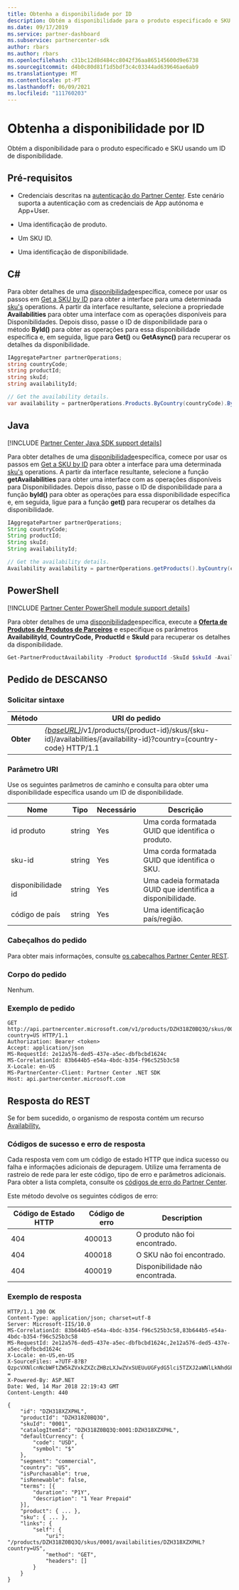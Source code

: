 ```yaml
---
title: Obtenha a disponibilidade por ID
description: Obtém a disponibilidade para o produto especificado e SKU usando um ID de disponibilidade.
ms.date: 09/17/2019
ms.service: partner-dashboard
ms.subservice: partnercenter-sdk
author: rbars
ms.author: rbars
ms.openlocfilehash: c31bc12d8d484cc8042f36aa865145600d9e6738
ms.sourcegitcommit: d4b0c80d81f1d5bdf3c4c03344ad639646ae6ab9
ms.translationtype: MT
ms.contentlocale: pt-PT
ms.lasthandoff: 06/09/2021
ms.locfileid: "111760203"
---
```

# <a name="get-the-availability-by-id"></a>Obtenha a disponibilidade por ID

Obtém a disponibilidade para o produto especificado e SKU usando um ID de disponibilidade.

## <a name="prerequisites"></a>Pré-requisitos

- Credenciais descritas na [autenticação do Partner Center](partner-center-authentication.md). Este cenário suporta a autenticação com as credenciais de App autónoma e App+User.

- Uma identificação de produto.

- Um SKU ID.

- Uma identificação de disponibilidade.

## <a name="c"></a>C\#

Para obter detalhes de uma [disponibilidade](product-resources.md#availability)específica, comece por usar os passos em [Get a SKU by ID](get-a-sku-by-id.md) para obter a interface para uma determinada [sku's](product-resources.md#sku) operations. A partir da interface resultante, selecione a propriedade **Availabilities** para obter uma interface com as operações disponíveis para Disponibilidades. Depois disso, passe o ID de disponibilidade para o método **ById()** para obter as operações para essa disponibilidade específica e, em seguida, ligue para **Get()** ou **GetAsync()** para recuperar os detalhes da disponibilidade.

```csharp
IAggregatePartner partnerOperations;
string countryCode;
string productId;
string skuId;
string availabilityId;

// Get the availability details.
var availability = partnerOperations.Products.ByCountry(countryCode).ById(productId).Skus.ById(skuId).Availabilities.ById(availabilityId).Get();
```

## <a name="java"></a>Java

[!INCLUDE [Partner Center Java SDK support details](../includes/java-sdk-support.md)]

Para obter detalhes de uma [disponibilidade](product-resources.md#availability)específica, comece por usar os passos em [Get a SKU by ID](get-a-sku-by-id.md) para obter a interface para uma determinada [sku's](product-resources.md#sku) operations. A partir da interface resultante, selecione a função **getAvailabilities** para obter uma interface com as operações disponíveis para Disponibilidades. Depois disso, passe o ID de disponibilidade para a função **byId()** para obter as operações para essa disponibilidade específica e, em seguida, ligue para a função **get()** para recuperar os detalhes da disponibilidade.

```java
IAggregatePartner partnerOperations;
String countryCode;
String productId;
String skuId;
String availabilityId;

// Get the availability details.
Availability availability = partnerOperations.getProducts().byCountry(countryCode).byId(productId).getSkus().byId(skuId).getAvailabilities().byId(availabilityId).get();
```

## <a name="powershell"></a>PowerShell

[!INCLUDE [Partner Center PowerShell module support details](../includes/powershell-module-support.md)]

Para obter detalhes de uma [disponibilidade](product-resources.md#availability)específica, execute a [**Oferta de Produtos de Produtos de Parceiros**](https://github.com/Microsoft/Partner-Center-PowerShell/blob/master/docs/help/Get-PartnerProductAvailability.md) e especifique os parâmetros **AvailabilityId**, **CountryCode,** **ProductId** e **SkuId** para recuperar os detalhes da disponibilidade.

```powershell
Get-PartnerProductAvailability -Product $productId -SkuId $skuId -AvailabilityId $availabilityId
```

## <a name="rest-request"></a>Pedido de DESCANSO

### <a name="request-syntax"></a>Solicitar sintaxe

| Método  | URI do pedido |
|---------|------------------------------------------------------------------------------------------------------------------------------------------------------------|
| **Obter** | [*{baseURL}*](partner-center-rest-urls.md)/v1/products/{product-id}/skus/{sku-id}/availabilities/{availability-id}?country={country-code} HTTP/1.1         |

### <a name="uri-parameter"></a>Parâmetro URI

Use os seguintes parâmetros de caminho e consulta para obter uma disponibilidade específica usando um ID de disponibilidade.

| Nome                   | Tipo     | Necessário | Descrição                                                     |
|------------------------|----------|----------|-----------------------------------------------------------------|
| id produto             | string   | Yes      | Uma corda formatada GUID que identifica o produto.            |
| sku-id                 | string   | Yes      | Uma corda formatada GUID que identifica o SKU.                |
| disponibilidade id        | string   | Yes      | Uma cadeia formatada GUID que identifica a disponibilidade.       |
| código de país           | string   | Yes      | Uma identificação país/região.                                            |

### <a name="request-headers"></a>Cabeçalhos do pedido

Para obter mais informações, consulte [os cabeçalhos Partner Center REST](headers.md).

### <a name="request-body"></a>Corpo do pedido

Nenhum.

### <a name="request-example"></a>Exemplo de pedido

```http
GET http://api.partnercenter.microsoft.com/v1/products/DZH318Z0BQ3Q/skus/0001/availabilities/DZH318XZXPHL?country=US HTTP/1.1
Authorization: Bearer <token>
Accept: application/json
MS-RequestId: 2e12a576-ded5-437e-a5ec-dbfbcbd1624c
MS-CorrelationId: 83b644b5-e54a-4bdc-b354-f96c525b3c58
X-Locale: en-US
MS-PartnerCenter-Client: Partner Center .NET SDK
Host: api.partnercenter.microsoft.com
```

## <a name="rest-response"></a>Resposta do REST

Se for bem sucedido, o organismo de resposta contém um recurso [Availability.](product-resources.md#availability)

### <a name="response-success-and-error-codes"></a>Códigos de sucesso e erro de resposta

Cada resposta vem com um código de estado HTTP que indica sucesso ou falha e informações adicionais de depuragem. Utilize uma ferramenta de rastreio de rede para ler este código, tipo de erro e parâmetros adicionais. Para obter a lista completa, consulte os [códigos de erro do Partner Center](error-codes.md).

Este método devolve os seguintes códigos de erro:

| Código de Estado HTTP     | Código de erro   | Description                                                                                               |
|----------------------|--------------|-----------------------------------------------------------------------------------------------------------|
| 404                  | 400013       | O produto não foi encontrado.                                                                                    |
| 404                  | 400018       | O SKU não foi encontrado.                                                                                        |
| 404                  | 400019       | Disponibilidade não encontrada.                                                                                   |

### <a name="response-example"></a>Exemplo de resposta

```http
HTTP/1.1 200 OK
Content-Type: application/json; charset=utf-8
Server: Microsoft-IIS/10.0
MS-CorrelationId: 83b644b5-e54a-4bdc-b354-f96c525b3c58,83b644b5-e54a-4bdc-b354-f96c525b3c58
MS-RequestId: 2e12a576-ded5-437e-a5ec-dbfbcbd1624c,2e12a576-ded5-437e-a5ec-dbfbcbd1624c
X-Locale: en-US,en-US
X-SourceFiles: =?UTF-8?B?QzpcVXNlcnNcbWFtZW5kZVxkZXZcZHBzLXJwZVxSUEUuUGFydG5lci5TZXJ2aWNlLkNhdGFsb2dcV2ViQXBpc1xDYXRhbG9nU2VydmljZS5WMi5XZWJcdjFccHJvZHVjdHNcRFpIMzE4WjBCUTNRXHNrdXNcMDAwMVxhdmFpbGFiaWxpdGllc1xEWkgzMThaMEhNS1E=?=
X-Powered-By: ASP.NET
Date: Wed, 14 Mar 2018 22:19:43 GMT
Content-Length: 440

{
    "id": "DZH318XZXPHL",
    "productId": "DZH318Z0BQ3Q",
    "skuId": "0001",
    "catalogItemId": "DZH318Z0BQ3Q:0001:DZH318XZXPHL",
    "defaultCurrency": {
        "code": "USD",
        "symbol": "$"
    },
    "segment": "commercial",
    "country": "US",
    "isPurchasable": true,
    "isRenewable": false,
    "terms": [{
        "duration": "P1Y",
        "description": "1 Year Prepaid"
    }],
    "product": { ... },
    "sku": { ... },
    "links": {
        "self": {
            "uri": "/products/DZH318Z0BQ3Q/skus/0001/availabilities/DZH318XZXPHL?country=US",
            "method": "GET",
            "headers": []
        }
    }
}
```
